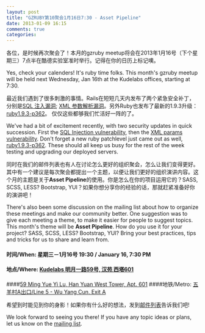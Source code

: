 ```yaml
---
layout: post
title: "GZRUBY第10聚会1月16日7:30 - Asset Pipeline"
date: 2013-01-09 16:15
comments: true
categories: 
---
```


各位，是时候再次聚会了！本月的gzruby meetup将会在2013年1月16号（下个星期三）7点半在酷德实验室准时举行。记得在你的日历上标记噢。

Yes, check your calenders! It's ruby time folks. This month's gzruby meetup will be held next Wednesday, Jan 16th at the Kudelabs offices, starting at 7:30.

最近我们遇到了很多刺激的事情。Rails在短短几天内发布了两个紧急安全补丁，分别是[SQL 注入漏洞](http://weblog.rubyonrails.org/2013/1/2/Rails-3-2-10--3-1-9--and-3-0-18-have-been-released/);  [XML 参数解析漏洞](http://weblog.rubyonrails.org/2013/1/8/Rails-3-2-11-3-1-10-3-0-19-and-2-3-15-have-been-released/)。另外Ruby也发布了最新的1.9.3升级：[ruby1.9.3-p362](http://www.ruby-lang.org/en/news/2012/12/25/ruby-1-9-3-p362-is-released/)。
仅仅这些都够我们忙活好一阵的了。

We've had a bit of excitement recently, with two security updates in quick succession. First the [SQL Injection vulnerability](http://weblog.rubyonrails.org/2013/1/2/Rails-3-2-10--3-1-9--and-3-0-18-have-been-released/), then the [XML params vulnerability](http://weblog.rubyonrails.org/2013/1/8/Rails-3-2-11-3-1-10-3-0-19-and-2-3-15-have-been-released/). Don't forget a new ruby patchlevel just came out as well, [ruby1.9.3-p362](http://www.ruby-lang.org/en/news/2012/12/25/ruby-1-9-3-p362-is-released/). These should all keep us busy for the rest of the week testing and upgrading our deployed servers.

同时在我们的邮件列表也有人在讨论怎么更好的组织聚会，怎么让我们变得更好。其中有一个建议是每次聚会都提出一个主题，以便让我们更好的组织演讲内容。这个月的主题是关于**Asset Pipeline**的使用。你是怎么在你的项目运用它的？SASS, SCSS, LESS? Bootstrap, YUI？如果你想分享你的经验的话，那就赶紧准备好你的演讲吧！

There's also been some discussion on the mailing list about how to organize these meetings and make our community better. One suggestion was to give each meeting a theme, to make it easier for people to suggest topics. This month's theme will be **Asset Pipeline**. How do you use it for your project? SASS, SCSS, LESS? Bootstrap, YUI? Bring your best practices, tips and tricks for us to share and learn from.


#### 时间/When: 星期三－1月16号 19:30 / January 16, 7:30 PM
#### 地点/Where: [Kudelabs 明月一路59号, 汉苑 西塔601](http://gz.o.cn/13105)
####[59 Ming Yue Yi Lu, Han Yuan West Tower, Apt. 601](http://gz.o.cn/13105)
####地铁/Metro: [五羊村A出口/Line 5 - Wu Yang Cun, Exit A](http://www.exploregz.com/metro/pedia/station/wuyangcun/)


希望到时能见到你的身影！如果你有什么好的想法，发到[邮件列表](https://groups.google.com/forum/?fromgroups#!forum/gzruby)告诉我们吧!

We look forward to seeing you there! If you have any topic ideas or plans, let us know on the [mailing list](https://groups.google.com/forum/?fromgroups#!forum/gzruby).
